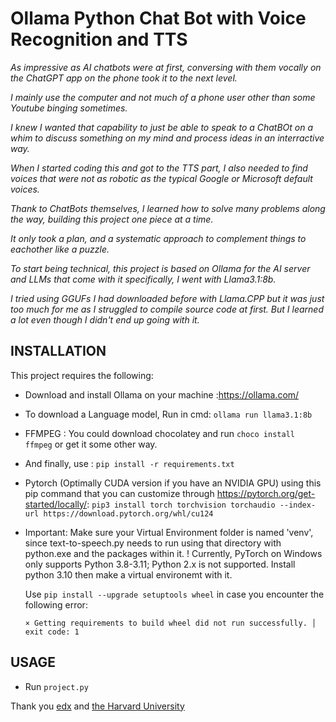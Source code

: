 # Ollama Python Chat Bot with Voice Recognition and TTS

*As impressive as AI chatbots were at first, conversing with them vocally on the ChatGPT app on the phone took it to the next level.*

*I mainly use the computer and not much of a phone user other than some Youtube binging sometimes.*

*I knew I wanted that capability to just be able to speak to a ChatBOt on a whim to discuss something on my mind and process ideas in an interractive way.*

*When I started coding this and got to the TTS part, I also needed to find voices that were not as robotic as the typical Google or Microsoft default voices.*

*Thank to ChatBots themselves, I learned how to solve many problems along the way, building this project one piece at a time.*

*It only took a plan, and a systematic approach to complement things to eachother like a puzzle.*

*To start being technical, this project is based on Ollama for the AI server and LLMs that come with it specifically, I went with Llama3.1:8b.*

*I tried using GGUFs I had downloaded before with Llama.CPP but it was just too much for me as I struggled to compile source code at first. But I learned a lot even though I didn't end up going with it.*

## INSTALLATION

This project requires the following:

- Download and install Ollama on your machine :https://ollama.com/
- To download a Language model, Run in cmd: `ollama run llama3.1:8b`
- FFMPEG : You could download chocolatey and run `choco install ffmpeg` or get it some other way.
- And finally, use : 
    `pip install -r requirements.txt`
- Pytorch (Optimally CUDA version if you have an NVIDIA GPU) using this pip command that you can customize through https://pytorch.org/get-started/locally/:
    `pip3 install torch torchvision torchaudio --index-url https://download.pytorch.org/whl/cu124`
- Important:
      Make sure your Virtual Environment folder is named 'venv', since text-to-speech.py needs to run using that directory with python.exe and the packages within it.
      ! Currently, PyTorch on Windows only supports Python 3.8-3.11; Python 2.x is not supported.
      Install python 3.10 then make a virtual environemt with it.
      

  Use `pip install --upgrade setuptools wheel` in case you encounter the following error:
  
  `× Getting requirements to build wheel did not run successfully.
  │ exit code: 1`

## USAGE

- Run `project.py`

Thank you [edx](https://www.edx.org/cs50) and [the Harvard University](https://cs50.harvard.edu/)
